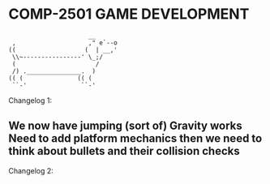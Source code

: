 # COMP-2501 GAME DEVELOPMENT

                          __
     ,                    ," e`--o
    ((                   (  | __,'
     \\~----------------' \_;/
     (                      /
     /) ._______________.  )
    (( (               (( (
     ``-'               ``-'
Changelog 1:

We now have jumping (sort of)
Gravity works 
Need to add platform mechanics then we need to think about bullets and their collision checks
-----------------------------------------------------------------------------------------------------------------------------------
Changelog 2:

